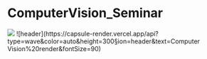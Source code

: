 # ComputerVision_Seminar
<img src="https://img.shields.io/badge/Python-3776AB?style=flat&logo=Python&logoColor=white"/>
![header](https://capsule-render.vercel.app/api?type=wave&color=auto&height=300&section=header&text=Computer Vision%20render&fontSize=90)
